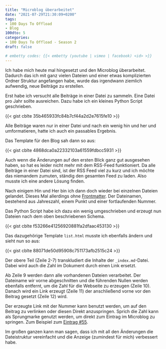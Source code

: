 ```yaml
---
title: "Microblog überarbeitet"
date: "2021-07-29T21:30:09+0200"
tags:
- 100 Days To Offload
- Blog
100dto: 5
categories:
- 100 Days To Offload - Season 2
draft: false

# embetty codes: {{< embetty (youtube | vimeo | facebook) <id> >}}
---
```


Ich habe mich heute mal hingesetzt und den Microblog überarbeitet. Dadurch das ich mit ganz vielen Dateien und einer etwas komplizierten Ordner Struktur angefangen habe, wurde das irgendwann ziemlich aufwendig, neue Beiträge zu erstellen.

Erst habe ich versucht alle Beiträge in einer Datei zu sammeln. Eine Datei pro Jahr sollte ausreichen. Dazu habe ich ein kleines Python Script geschrieben.

{{< gist cblte 35b465933fc84b7cf44a2d2e7615fe10 >}}

Alle Beiträge waren nur in einer Datei und nach ein wenig hin und her und umformatieren, hatte ich auch ein passables Ergebnis.

Das Template für den Blog sah dann so aus:

{{< gist cblte 4868dca0a22332103a61559fdbcc5931 >}}

Auch wenn die Änderungen auf den ersten Blick ganz gut ausgesehen haben, so hat es leider nicht mehr mit dem RSS-Feed funktioniert. Da alle Beiträge in einer Datei sind, ist der RSS Feed viel zu kurz und ich möchte das niemandem zumuten, ständig den gesamten Feed zu laden. Also musste ich eine andere Lösung finden.

Nach einigem Hin und Her bin ich dann doch wieder bei einzelnen Dateien gelandet. Dieses Mal allerdings ohne [Frontmatter](https://gohugo.io/content-management/front-matter/). Der Dateinamen, bestehend aus Jahreszahl, einem Punkt und einer fortlaufenden Nummer.

Das Python Script habe ich dazu ein wenig umgeschrieben und erzeugt nun Dateien nach dem oben beschriebenen Schema.

{{< gist cblte f53266e41256920881fa2dfaac453130 >}}

Das dazugehörige Template `list.html` musste ich ebenfalls ändern und sieht nun so aus:

{{< gist cblte 88071de50d95908c751173afb2515c24 >}}

Der obere Teil (Zeile 2-7) transkludiert die Inhalte der `_index.md`-Datei. Dabei wird auch die Zahl im Dokument durch einen Link ersetzt.

Ab Zeile 9 werden dann alle vorhandenen Dateien verarbeitet. Der Dateiname wir vorne abgeschnitten und die führenden Nullen werden ebenfalls entfernt, um die Zahl für die Webseite zu erzeugen (Zeile 10). Danach wird ein Link erzeugt (Zeile 11) der anschließend vorne vor den Beitrag gesetzt (Zeile 12) wird.

Der erzeugte Link mit der Nummer kann benutzt werden, um auf den Beitrag zu verlinken oder diesen Direkt anzuspringen. Sprich die Zahl kann als Sprungmarke genutzt werden, um direkt zum Eintrag im Microblog zu springen. Zum Beispiel zum [Eintrag #55](/microblog/#55).

Im großen ganzen kann man sagen, dass ich mit all den Änderungen die Dateistruktur vereinfacht und die Anzeige (zumindest für mich) verbessert habe.

<!--more-->
